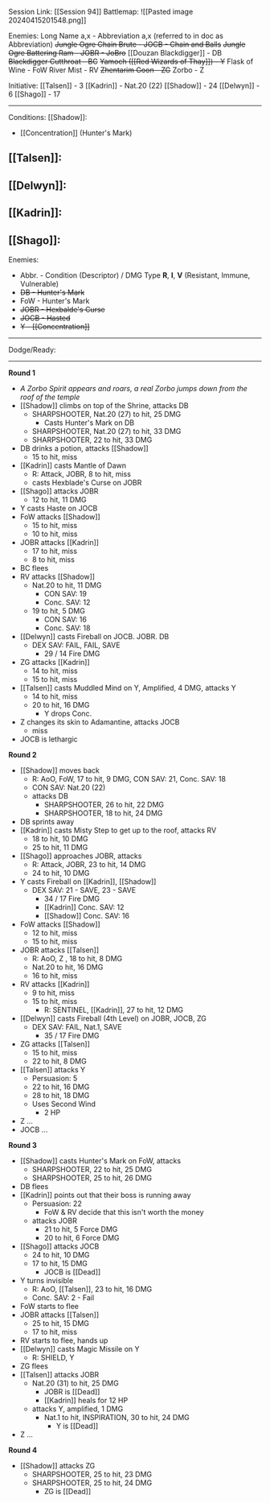 Session Link:
[[Session 94]]
Battlemap:
![[Pasted image 20240415201548.png]]

Enemies:
Long Name a,x - Abbreviation a,x (referred to in doc as Abbreviation)
~~Jungle Ogre Chain Brute - JOCB - Chain and Balls~~
~~Jungle Ogre Battering Ram - JOBR - JoBro~~
[[Douzan Blackdigger]] - DB
~~Blackdigger Cutthroat - BC~~
~~Yamoch ([[Red Wizards of Thay]]) - Y~~
Flask of Wine - FoW
River Mist - RV
~~Zhentarim Goon - ZG~~
Zorbo - Z

Initiative:
[[Talsen]] - 3
[[Kadrin]] - Nat.20 (22)
[[Shadow]] - 24
[[Delwyn]] - 6
[[Shago]] - 17

---
Conditions:
[[Shadow]]:
- [[Concentration]] (Hunter's Mark)

[[Talsen]]:
- 

[[Delwyn]]:
- 

[[Kadrin]]:
- 

[[Shago]]: 
- 

Enemies:
- Abbr. - Condition (Descriptor) / DMG Type __R__, __I__, __V__ (Resistant, Immune, Vulnerable)
- ~~DB - Hunter's Mark~~
- FoW - Hunter's Mark
- ~~JOBR - Hexbalde's Curse~~
- ~~JOCB - Hasted~~
- ~~Y - [[Concentration]]~~

---
Dodge/Ready:


---
**Round 1**
- _A Zorbo Spirit appears and roars, a real Zorbo jumps down from the roof of the temple_
- [[Shadow]] climbs on top of the Shrine, attacks DB 
	- SHARPSHOOTER, Nat.20 (27) to hit, 25 DMG
		- Casts Hunter's Mark on DB
	- SHARPSHOOTER, Nat.20 (27) to hit, 33 DMG
	- SHARPSHOOTER, 22 to hit, 33 DMG
- DB drinks a potion, attacks [[Shadow]]
	- 15 to hit, miss
- [[Kadrin]] casts Mantle of Dawn
	- R: Attack, JOBR, 8 to hit, miss
	- casts Hexblade's Curse on JOBR
- [[Shago]] attacks JOBR
	- 12 to hit, 11 DMG
- Y casts Haste on JOCB
- FoW attacks [[Shadow]]
	- 15 to hit, miss
	- 10 to hit, miss
- JOBR attacks [[Kadrin]]
	- 17 to hit, miss
	- 8 to hit, miss
- BC flees
- RV attacks [[Shadow]]
	- Nat.20 to hit, 11 DMG
		- CON SAV: 19
		- Conc. SAV: 12
	- 19 to hit, 5 DMG
		- CON SAV: 16
		- Conc. SAV: 18
- [[Delwyn]] casts Fireball on JOCB. JOBR. DB
	- DEX SAV: FAIL, FAIL, SAVE 
		- 29 / 14 Fire DMG
- ZG attacks [[Kadrin]]
	- 14 to hit, miss
	- 15 to hit, miss
- [[Talsen]] casts Muddled Mind on Y, Amplified, 4 DMG, attacks Y
	- 14 to hit, miss
	- 20 to hit, 16 DMG
		- Y drops Conc.
- Z changes its skin to Adamantine, attacks JOCB
	- miss
- JOCB is lethargic

**Round 2**
- [[Shadow]] moves back
	- R: AoO, FoW, 17 to hit, 9 DMG, CON SAV: 21, Conc. SAV: 18
	- CON SAV: Nat.20 (22)
	- attacks DB
		- SHARPSHOOTER, 26 to hit, 22 DMG
		- SHARPSHOOTER, 18 to hit,  24 DMG
- DB sprints away
- [[Kadrin]] casts Misty Step to get up to the roof, attacks RV
	- 18 to hit, 10 DMG
	- 25 to hit, 11 DMG
- [[Shago]] approaches JOBR, attacks
	- R: Attack, JOBR, 23 to hit, 14 DMG
	- 24 to hit,  10 DMG
- Y casts Fireball on [[Kadrin]], [[Shadow]]
	- DEX SAV: 21 - SAVE, 23 - SAVE
		- 34 / 17 Fire DMG
		- [[Kadrin]] Conc. SAV: 12
		- [[Shadow]] Conc. SAV: 16
- FoW attacks [[Shadow]]
	- 12 to hit, miss
	- 15 to hit, miss
- JOBR attacks [[Talsen]]
	- R: AoO, Z , 18 to hit, 8 DMG
	- Nat.20 to hit, 16 DMG
	- 16 to hit, miss
- RV attacks [[Kadrin]]
	- 9 to hit, miss
	- 15 to hit, miss
		- R: SENTINEL, [[Kadrin]], 27 to hit, 12 DMG
- [[Delwyn]] casts Fireball (4th Level) on JOBR, JOCB, ZG
	- DEX SAV: FAIL, Nat.1, SAVE 
		- 35 / 17 Fire DMG
- ZG attacks [[Talsen]]
	- 15 to hit, miss
	- 22 to hit, 8 DMG
- [[Talsen]] attacks Y
	- Persuasion: 5
	- 22 to hit, 16 DMG
	- 28 to hit, 18 DMG
	- Uses Second Wind
		- 2 HP
- Z ...
- JOCB ...


**Round 3**
- [[Shadow]] casts Hunter's Mark on FoW, attacks
	- SHARPSHOOTER, 22 to hit, 25 DMG
	- SHARPSHOOTER, 25 to hit, 26 DMG
- DB flees
- [[Kadrin]] points out that their boss is running away
	- Persuasion: 22
		- FoW & RV decide that this isn't worth the money
	- attacks JOBR
		- 21 to hit, 5 Force DMG
		- 20 to hit, 6 Force DMG
- [[Shago]] attacks JOCB
	- 24 to hit, 10 DMG
	- 17 to hit, 15 DMG
		- JOCB is [[Dead]]
- Y turns invisible
	- R: AoO, [[Talsen]], 23 to hit, 16 DMG
	- Conc. SAV: 2 - Fail
- FoW starts to flee
- JOBR attacks [[Talsen]]
	- 25 to hit, 15 DMG
	- 17 to hit, miss
- RV starts to flee, hands up
- [[Delwyn]] casts Magic Missile on Y
	- R: SHIELD, Y
- ZG flees
- [[Talsen]] attacks JOBR
	- Nat.20 (31) to hit, 25 DMG
		- JOBR is [[Dead]]
		- [[Kadrin]] heals for 12 HP
	- attacks Y, amplified, 1 DMG
		- Nat.1 to hit, INSPIRATION, 30 to hit, 24 DMG
			- Y is [[Dead]]
- Z ...

**Round 4**
- [[Shadow]] attacks ZG
	- SHARPSHOOTER, 25 to hit, 23 DMG
	- SHARPSHOOTER, 25 to hit, 24 DMG
		- ZG is [[Dead]]